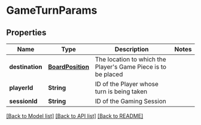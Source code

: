 # GameTurnParams

## Properties
Name | Type | Description | Notes
------------ | ------------- | ------------- | -------------
**destination** | [**BoardPosition**](BoardPosition.md) | The location to which the Player&#39;s Game Piece is to be placed | 
**playerId** | **String** | ID of the Player whose turn is being taken | 
**sessionId** | **String** | ID of the Gaming Session | 

[[Back to Model list]](../README.md#documentation-for-models) [[Back to API list]](../README.md#documentation-for-api-endpoints) [[Back to README]](../README.md)


